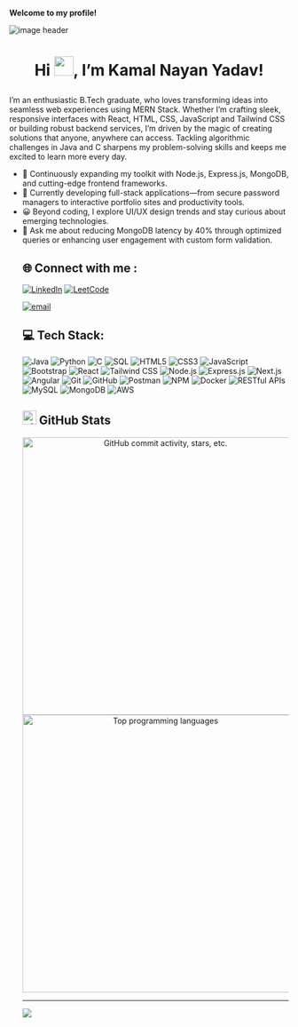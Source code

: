  <p><strong>Welcome to my profile!</strong></p>
<img alt="image header" src="https://raw.githubusercontent.com/marcos-inja/marcos-inja/main/imgs/header.png"> 
<h1 id="hi--im-marcos"><p align="center">Hi <img src="https://raw.githubusercontent.com/marcos-inja/marcos-inja/main/gifs/hi.gif" width="35px">, I’m Kamal Nayan Yadav!</p></h1>

  
<p>I’m an enthusiastic B.Tech graduate, who loves transforming ideas into seamless web experiences using MERN Stack. Whether I’m crafting sleek, responsive interfaces with React, HTML, CSS, JavaScript and Tailwind CSS or building robust backend services, I’m driven by the magic of creating solutions that anyone, anywhere can access. Tackling algorithmic challenges in Java and C sharpens my problem-solving skills and keeps me excited to learn more every day.</p> 
<ul> 
  <li>🌱 Continuously expanding my toolkit with Node.js, Express.js, MongoDB, and cutting-edge frontend frameworks.</li>
  <li>🔭 Currently developing full-stack applications—from secure password managers to interactive portfolio sites and productivity tools.</li> 
  <li>😀 Beyond coding, I explore UI/UX design trends and stay curious about emerging technologies.</li>
  <li>💬 Ask me about reducing MongoDB latency by 40% through optimized queries or enhancing user engagement with custom form validation.</li>
  


## 🌐 Connect with me :
[![LinkedIn](https://img.shields.io/badge/LinkedIn-%230077B5.svg?logo=linkedin&logoColor=white)](https://linkedin.com/in/kamalnayan-ya51) 
[![LeetCode](https://img.shields.io/badge/LeetCode-%23FFA116.svg?logo=leetcode&logoColor=white)](https://leetcode.com/u/Kamal_4302/)

[![email](https://img.shields.io/badge/Email-D14836?logo=gmail&logoColor=white)](mailto:kamalnayan4302@gmail.com) 


<h2 id="️-my-skills">💻 Tech Stack:</h2>
<p>
  <!-- Programming Languages -->
  <img src="https://img.shields.io/badge/Java-%23ED8B00?style=for-the-badge&logo=java&logoColor=white" alt="Java">
   <img src="https://img.shields.io/badge/Python-%230095D5?style=for-the-badge&logo=python&logoColor=white" alt="Python">
  <img src="https://img.shields.io/badge/C-%2300599C?style=for-the-badge&logo=c&logoColor=white" alt="C">
  <img src="https://img.shields.io/badge/SQL-%235229A3?style=for-the-badge&logo=mysql&logoColor=white" alt="SQL">

  <!-- Web Technologies -->
  <img src="https://img.shields.io/badge/HTML5-%23E34F26?style=for-the-badge&logo=html5&logoColor=white" alt="HTML5">
  <img src="https://img.shields.io/badge/CSS3-%231572B6?style=for-the-badge&logo=css3&logoColor=white" alt="CSS3">
  <img src="https://img.shields.io/badge/JavaScript-%23F7DF1E?style=for-the-badge&logo=javascript&logoColor=black" alt="JavaScript">
  <img src="https://img.shields.io/badge/Bootstrap-%23563D7C?style=for-the-badge&logo=bootstrap&logoColor=white" alt="Bootstrap">
  <img src="https://img.shields.io/badge/React-%2361DAFB?style=for-the-badge&logo=react&logoColor=black" alt="React">
  <img src="https://img.shields.io/badge/Tailwind_CSS-%2338B2AC?style=for-the-badge&logo=tailwind-css&logoColor=white" alt="Tailwind CSS">

  <!-- Frameworks & Tools -->
  <img src="https://img.shields.io/badge/Node.js-%23339933?style=for-the-badge&logo=node.js&logoColor=white" alt="Node.js">
  <img src="https://img.shields.io/badge/Express-%23000000?style=for-the-badge&logo=express&logoColor=white" alt="Express.js">
  <img src="https://img.shields.io/badge/Next.js-%23000000?style=for-the-badge&logo=nextdotjs&logoColor=white" alt="Next.js">
  <img src="https://img.shields.io/badge/Angular-%23DD0031?style=for-the-badge&logo=angular&logoColor=white" alt="Angular">
  <img src="https://img.shields.io/badge/Git-%23F05033?style=for-the-badge&logo=git&logoColor=white" alt="Git">
  <img src="https://img.shields.io/badge/GitHub-%23121011?style=for-the-badge&logo=github&logoColor=white" alt="GitHub">
  <img src="https://img.shields.io/badge/Postman-%23FF6C37?style=for-the-badge&logo=postman&logoColor=white" alt="Postman">
  <img src="https://img.shields.io/badge/NPM-%23CB3837?style=for-the-badge&logo=npm&logoColor=white" alt="NPM">
  <img src="https://img.shields.io/badge/Docker-%230db7ed?style=for-the-badge&logo=docker&logoColor=white" alt="Docker">
  <img src="https://img.shields.io/badge/RESTful_APIs-%23007ACC?style=for-the-badge&logo=swagger&logoColor=white" alt="RESTful APIs">

  <!-- Databases & Cloud -->
  <img src="https://img.shields.io/badge/MySQL-%2300f?style=for-the-badge&logo=mysql&logoColor=white" alt="MySQL">
  <img src="https://img.shields.io/badge/MongoDB-%234ea94b?style=for-the-badge&logo=mongodb&logoColor=white" alt="MongoDB">
  <img src="https://img.shields.io/badge/AWS-%23FF9900?style=for-the-badge&logo=amazon-aws&logoColor=white" alt="AWS">
</p>



<h2 id="-github-stats">
  <img src="https://raw.githubusercontent.com/marcos-inja/marcos-inja/main/gifs/haha.gif" width="25px" alt="stats icon">
  GitHub Stats
</h2>
<p align="center">
  <img
    alt="GitHub commit activity, stars, etc."
    width="500px"
    src="https://github-readme-stats.vercel.app/api?username=KamalNayan-4302&amp;count_private=true&amp;show_icons=true&amp;custom_title=GitHub&amp;theme=algolia&amp;bg_color=0,000000,130F40&amp;layout=compact&amp;border_radius=8"
  >
  <br>
  <img
    alt="Top programming languages"
    width="500px"
    src="https://github-readme-stats.vercel.app/api/top-langs/?username=KamalNayan-4302&amp;count_private=true&amp;theme=algolia&amp;bg_color=0,000000,130F40&amp;layout=compact&amp;border_radius=8&amp;langs_count=20&amp;hide=hack,swift,kotlin,objective-c"
  >
</p>







---
[![](https://visitcount.itsvg.in/api?id=Boys&icon=0&color=0)](https://visitcount.itsvg.in)


